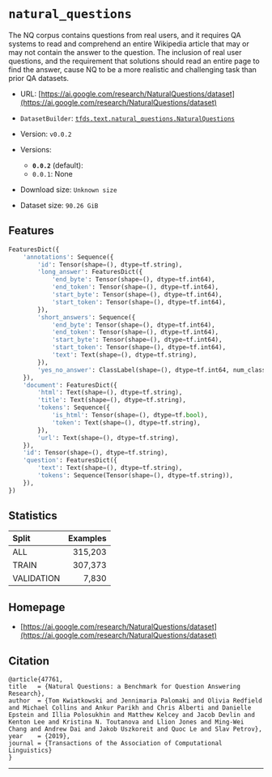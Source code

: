 <div itemscope itemtype="http://schema.org/Dataset">
  <div itemscope itemprop="includedInDataCatalog" itemtype="http://schema.org/DataCatalog">
    <meta itemprop="name" content="TensorFlow Datasets" />
  </div>

  <meta itemprop="name" content="natural_questions" />
  <meta itemprop="description" content="&#10;The NQ corpus contains questions from real users, and it requires QA systems to&#10;read and comprehend an entire Wikipedia article that may or may not contain the&#10;answer to the question. The inclusion of real user questions, and the&#10;requirement that solutions should read an entire page to find the answer, cause&#10;NQ to be a more realistic and challenging task than prior QA datasets.&#10;&#10;&#10;To use this dataset:&#10;&#10;```python&#10;import tensorflow_datasets as tfds&#10;&#10;ds = tfds.load(&#x27;natural_questions&#x27;, split=&#x27;train&#x27;)&#10;for ex in ds.take(4):&#10;  print(ex)&#10;```&#10;&#10;See [the guide](https://www.tensorflow.org/datasets/overview) for more&#10;informations on [tensorflow_datasets](https://www.tensorflow.org/datasets).&#10;&#10;" />
  <meta itemprop="url" content="https://www.tensorflow.org/datasets/catalog/natural_questions" />
  <meta itemprop="sameAs" content="https://ai.google.com/research/NaturalQuestions/dataset" />
  <meta itemprop="citation" content="&#10;@article{47761,&#10;title = {Natural Questions: a Benchmark for Question Answering Research},&#10;author  = {Tom Kwiatkowski and Jennimaria Palomaki and Olivia Redfield and Michael Collins and Ankur Parikh and Chris Alberti and Danielle Epstein and Illia Polosukhin and Matthew Kelcey and Jacob Devlin and Kenton Lee and Kristina N. Toutanova and Llion Jones and Ming-Wei Chang and Andrew Dai and Jakob Uszkoreit and Quoc Le and Slav Petrov},&#10;year   = {2019},&#10;journal   = {Transactions of the Association of Computational Linguistics}&#10;}&#10;" />
</div>

# `natural_questions`

The NQ corpus contains questions from real users, and it requires QA systems to
read and comprehend an entire Wikipedia article that may or may not contain the
answer to the question. The inclusion of real user questions, and the
requirement that solutions should read an entire page to find the answer, cause
NQ to be a more realistic and challenging task than prior QA datasets.

*   URL:
    [https://ai.google.com/research/NaturalQuestions/dataset](https://ai.google.com/research/NaturalQuestions/dataset)
*   `DatasetBuilder`:
    [`tfds.text.natural_questions.NaturalQuestions`](https://github.com/tensorflow/datasets/tree/master/tensorflow_datasets/text/natural_questions.py)
*   Version: `v0.0.2`
*   Versions:

    *   **`0.0.2`** (default):
    *   `0.0.1`: None

*   Download size: `Unknown size`

*   Dataset size: `90.26 GiB`

## Features
```python
FeaturesDict({
    'annotations': Sequence({
        'id': Tensor(shape=(), dtype=tf.string),
        'long_answer': FeaturesDict({
            'end_byte': Tensor(shape=(), dtype=tf.int64),
            'end_token': Tensor(shape=(), dtype=tf.int64),
            'start_byte': Tensor(shape=(), dtype=tf.int64),
            'start_token': Tensor(shape=(), dtype=tf.int64),
        }),
        'short_answers': Sequence({
            'end_byte': Tensor(shape=(), dtype=tf.int64),
            'end_token': Tensor(shape=(), dtype=tf.int64),
            'start_byte': Tensor(shape=(), dtype=tf.int64),
            'start_token': Tensor(shape=(), dtype=tf.int64),
            'text': Text(shape=(), dtype=tf.string),
        }),
        'yes_no_answer': ClassLabel(shape=(), dtype=tf.int64, num_classes=2),
    }),
    'document': FeaturesDict({
        'html': Text(shape=(), dtype=tf.string),
        'title': Text(shape=(), dtype=tf.string),
        'tokens': Sequence({
            'is_html': Tensor(shape=(), dtype=tf.bool),
            'token': Text(shape=(), dtype=tf.string),
        }),
        'url': Text(shape=(), dtype=tf.string),
    }),
    'id': Tensor(shape=(), dtype=tf.string),
    'question': FeaturesDict({
        'text': Text(shape=(), dtype=tf.string),
        'tokens': Sequence(Tensor(shape=(), dtype=tf.string)),
    }),
})
```

## Statistics

Split      | Examples
:--------- | -------:
ALL        | 315,203
TRAIN      | 307,373
VALIDATION | 7,830

## Homepage

*   [https://ai.google.com/research/NaturalQuestions/dataset](https://ai.google.com/research/NaturalQuestions/dataset)

## Citation

```
@article{47761,
title   = {Natural Questions: a Benchmark for Question Answering Research},
author  = {Tom Kwiatkowski and Jennimaria Palomaki and Olivia Redfield and Michael Collins and Ankur Parikh and Chris Alberti and Danielle Epstein and Illia Polosukhin and Matthew Kelcey and Jacob Devlin and Kenton Lee and Kristina N. Toutanova and Llion Jones and Ming-Wei Chang and Andrew Dai and Jakob Uszkoreit and Quoc Le and Slav Petrov},
year    = {2019},
journal = {Transactions of the Association of Computational Linguistics}
}
```

--------------------------------------------------------------------------------
